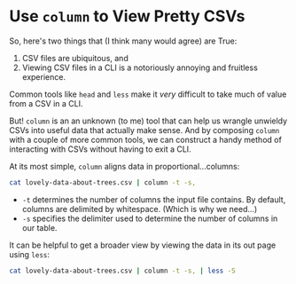 # Use `column` to View Pretty CSVs

So, here's two things that (I think many would agree) are True:

1. CSV files are ubiquitous, and
2. Viewing CSV files in a CLI is a notoriously annoying and fruitless experience.

Common tools like `head` and `less` make it _very_ difficult to take much of value from a CSV in a CLI.

But! `column` is an an unknown (to me) tool that can help us wrangle unwieldy CSVs into useful data that actually make sense. And by composing `column` with a couple of more common tools, we can construct a handy method of interacting with CSVs without having to exit a CLI.

At its most simple, `column` aligns data in proportional...columns:

```bash
cat lovely-data-about-trees.csv | column -t -s,
```

- `-t` determines the number of columns the input file contains. By default, columns are delimited by whitespace. (Which is why we need...)
- `-s` specifies the delimiter used to determine the number of columns in our table.

It can be helpful to get a broader view by viewing the data in its out page using `less`:

```bash
cat lovely-data-about-trees.csv | column -t -s, | less -S
```
